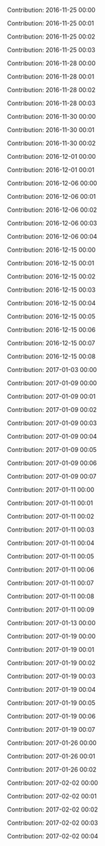 Contribution: 2016-11-25 00:00

Contribution: 2016-11-25 00:01

Contribution: 2016-11-25 00:02

Contribution: 2016-11-25 00:03

Contribution: 2016-11-28 00:00

Contribution: 2016-11-28 00:01

Contribution: 2016-11-28 00:02

Contribution: 2016-11-28 00:03

Contribution: 2016-11-30 00:00

Contribution: 2016-11-30 00:01

Contribution: 2016-11-30 00:02

Contribution: 2016-12-01 00:00

Contribution: 2016-12-01 00:01

Contribution: 2016-12-06 00:00

Contribution: 2016-12-06 00:01

Contribution: 2016-12-06 00:02

Contribution: 2016-12-06 00:03

Contribution: 2016-12-06 00:04

Contribution: 2016-12-15 00:00

Contribution: 2016-12-15 00:01

Contribution: 2016-12-15 00:02

Contribution: 2016-12-15 00:03

Contribution: 2016-12-15 00:04

Contribution: 2016-12-15 00:05

Contribution: 2016-12-15 00:06

Contribution: 2016-12-15 00:07

Contribution: 2016-12-15 00:08

Contribution: 2017-01-03 00:00

Contribution: 2017-01-09 00:00

Contribution: 2017-01-09 00:01

Contribution: 2017-01-09 00:02

Contribution: 2017-01-09 00:03

Contribution: 2017-01-09 00:04

Contribution: 2017-01-09 00:05

Contribution: 2017-01-09 00:06

Contribution: 2017-01-09 00:07

Contribution: 2017-01-11 00:00

Contribution: 2017-01-11 00:01

Contribution: 2017-01-11 00:02

Contribution: 2017-01-11 00:03

Contribution: 2017-01-11 00:04

Contribution: 2017-01-11 00:05

Contribution: 2017-01-11 00:06

Contribution: 2017-01-11 00:07

Contribution: 2017-01-11 00:08

Contribution: 2017-01-11 00:09

Contribution: 2017-01-13 00:00

Contribution: 2017-01-19 00:00

Contribution: 2017-01-19 00:01

Contribution: 2017-01-19 00:02

Contribution: 2017-01-19 00:03

Contribution: 2017-01-19 00:04

Contribution: 2017-01-19 00:05

Contribution: 2017-01-19 00:06

Contribution: 2017-01-19 00:07

Contribution: 2017-01-26 00:00

Contribution: 2017-01-26 00:01

Contribution: 2017-01-26 00:02

Contribution: 2017-02-02 00:00

Contribution: 2017-02-02 00:01

Contribution: 2017-02-02 00:02

Contribution: 2017-02-02 00:03

Contribution: 2017-02-02 00:04


